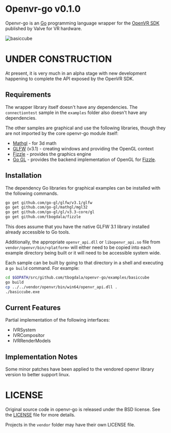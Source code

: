 Openvr-go v0.1.0
================

Openvr-go is an [Go][golang] programming language wrapper for the [OpenVR SDK][openvr-git]
published by Valve for VR hardware.


![basiccube][basiccube_ss]

UNDER CONSTRUCTION
==================

At present, it is very much in an alpha stage with new development happening to
complete the API exposed by the OpenVR SDK.

Requirements
------------

The wrapper library itself doesn't have any dependencies. The `connectiontest` sample
in the `examples` folder also doesn't have any dependencies.

The other samples are graphical and use the following libraries, though they are
not imported by the core openvr-go module itself:

* [Mathgl][mgl] - for 3d math
* [GLFW][glfw-go] (v3.1) - creating windows and providing the OpenGL context
* [Fizzle][fizzle] - provides the graphics engine
* [Go GL][go-gl] - provides the backend implementation of OpenGL for [Fizzle][fizzle].

Installation
------------

The dependency Go libraries for graphical examples can be installed with the following commands.

```bash
go get github.com/go-gl/glfw/v3.1/glfw
go get github.com/go-gl/mathgl/mgl32
go get github.com/go-gl/gl/v3.3-core/gl
go get github.com/tbogdala/fizzle
```
This does assume that you have the native GLFW 3.1 library installed already
accessible to Go tools.

Additionally, the appropriate `openvr_api.dll` or `libopenvr_api.so` file from
`vendor/openvr/bin/<platform>` will either need to be copied into each example directory
being built or it will need to be accessible system wide.

Each sample can be built by going to that directory in a shell and executing
a `go build` command. For example:

```bash
cd $GOPATH/src/github.com/tbogdala/openvr-go/examples/basiccube
go build
cp ../../vendor/openvr/bin/win64/openvr_api.dll .
./basiccube.exe
```

Current Features
----------------

Partial implementation of the following interfaces:

* IVRSystem
* IVRCompositor
* IVRRenderModels


Implementation Notes
--------------------

Some minor patches have been applied to the vendored openvr library version to
better support linux.


LICENSE
=======

Original source code in openvr-go is released under the BSD license. See the
[LICENSE][license-link] file for more details.

Projects in the `vendor` folder may have their own LICENSE file.

[golang]: https://golang.org/
[fizzle]: https://github.com/tbogdala/fizzle
[glfw-go]: https://github.com/go-gl/glfw
[mgl]: https://github.com/go-gl/mathgl
[go-gl]: https://github.com/go-gl/glow
[license-link]: https://raw.githubusercontent.com/tbogdala/openvr-go/master/LICENSE
[openvr-git]: https://github.com/ValveSoftware/openvr
[basiccube_ss]: https://raw.githubusercontent.com/tbogdala/openvr-go/master/examples/screenshots/example-basiccube.jpg
